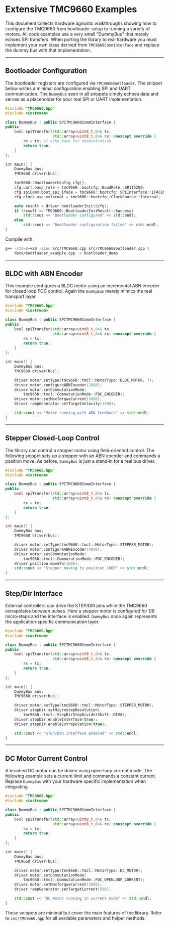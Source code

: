 # Extensive TMC9660 Examples

This document collects hardware agnostic walkthroughs showing how to configure
the TMC9660 from bootloader setup to running a variety of motors.  All code
examples use a very small "DummyBus" that merely echoes SPI transfers.  When
porting the library to real hardware you must implement your own class derived
from `TMC9660CommInterface` and replace the dummy bus with that implementation.

---

## Bootloader Configuration

The bootloader registers are configured via `TMC9660Bootloader`. The snippet
below writes a minimal configuration enabling SPI and UART communication.  The
`DummyBus` seen in all snippets simply echoes data and serves as a placeholder
for your real SPI or UART implementation.

```cpp
#include "TMC9660.hpp"
#include <iostream>

class DummyBus : public SPITMC9660CommInterface {
public:
    bool spiTransfer(std::array<uint8_t,8>& tx,
                     std::array<uint8_t,8>& rx) noexcept override {
        rx = tx; // echo back for demonstration
        return true;
    }
};

int main() {
    DummyBus bus;
    TMC9660 driver(bus);

    tmc9660::BootloaderConfig cfg{};
    cfg.uart.baud_rate = tmc9660::bootcfg::BaudRate::BR115200;
    cfg.spiComm.boot_spi_iface = tmc9660::bootcfg::SPIInterface::IFACE0;
    cfg.clock.use_external = tmc9660::bootcfg::ClockSource::Internal;

    auto result = driver.bootloaderInit(&cfg);
    if (result == TMC9660::BootloaderInitResult::Success)
        std::cout << "Bootloader configured" << std::endl;
    else
        std::cout << "Bootloader configuration failed" << std::endl;
}
```

Compile with:

```bash
g++ -std=c++20 -Iinc src/TMC9660.cpp src/TMC9660Bootloader.cpp \
    docs/bootloader_example.cpp -o bootloader_demo
```

---

## BLDC with ABN Encoder

This example configures a BLDC motor using an incremental ABN encoder for closed
loop FOC control.  Again the `DummyBus` merely mimics the real transport layer.

```cpp
#include "TMC9660.hpp"
#include <iostream>

class DummyBus : public SPITMC9660CommInterface {
public:
    bool spiTransfer(std::array<uint8_t,8>& tx,
                     std::array<uint8_t,8>& rx) noexcept override {
        rx = tx;
        return true;
    }
};

int main() {
    DummyBus bus;
    TMC9660 driver(bus);

    driver.motor.setType(tmc9660::tmcl::MotorType::BLDC_MOTOR, 7);
    driver.motor.configureABNEncoder(2048);
    driver.motor.setCommutationMode(
        tmc9660::tmcl::CommutationMode::FOC_ENCODER);
    driver.motor.setMaxTorqueCurrent(2000);
    driver.rampGenerator.setTargetVelocity(1500);

    std::cout << "Motor running with ABN feedback" << std::endl;
}
```

---

## Stepper Closed‑Loop Control

The library can control a stepper motor using field‑oriented control. The
following snippet sets up a stepper with an ABN encoder and commands a position
move.  As before, `DummyBus` is just a stand‑in for a real bus driver.

```cpp
#include "TMC9660.hpp"
#include <iostream>

class DummyBus : public SPITMC9660CommInterface {
public:
    bool spiTransfer(std::array<uint8_t,8>& tx,
                     std::array<uint8_t,8>& rx) noexcept override {
        rx = tx;
        return true;
    }
};

int main() {
    DummyBus bus;
    TMC9660 driver(bus);

    driver.motor.setType(tmc9660::tmcl::MotorType::STEPPER_MOTOR);
    driver.motor.configureABNEncoder(4000);
    driver.motor.setCommutationMode(
        tmc9660::tmcl::CommutationMode::FOC_ENCODER);
    driver.position.moveTo(1000);
    std::cout << "Stepper moving to position 1000" << std::endl;
}
```

---

## Step/Dir Interface

External controllers can drive the STEP/DIR pins while the TMC9660 extrapolates
between pulses. Here a stepper motor is configured for 1/8 micro‑steps and the
interface is enabled.  `DummyBus` once again represents the application‑specific
communication layer.

```cpp
#include "TMC9660.hpp"
#include <iostream>

class DummyBus : public SPITMC9660CommInterface {
public:
    bool spiTransfer(std::array<uint8_t,8>& tx,
                     std::array<uint8_t,8>& rx) noexcept override {
        rx = tx;
        return true;
    }
};

int main() {
    DummyBus bus;
    TMC9660 driver(bus);

    driver.motor.setType(tmc9660::tmcl::MotorType::STEPPER_MOTOR);
    driver.stepDir.setMicrostepResolution(
        tmc9660::tmcl::StepDirStepDividerShift::DIV8);
    driver.stepDir.enableInterface(true);
    driver.stepDir.enableExtrapolation(true);

    std::cout << "STEP/DIR interface enabled" << std::endl;
}
```

---

## DC Motor Current Control

A brushed DC motor can be driven using open‑loop current mode. The following
example sets a current limit and commands a constant current.  Replace
`DummyBus` with your hardware specific implementation when integrating.

```cpp
#include "TMC9660.hpp"
#include <iostream>

class DummyBus : public SPITMC9660CommInterface {
public:
    bool spiTransfer(std::array<uint8_t,8>& tx,
                     std::array<uint8_t,8>& rx) noexcept override {
        rx = tx;
        return true;
    }
};

int main() {
    DummyBus bus;
    TMC9660 driver(bus);

    driver.motor.setType(tmc9660::tmcl::MotorType::DC_MOTOR);
    driver.motor.setCommutationMode(
        tmc9660::tmcl::CommutationMode::FOC_OPENLOOP_CURRENT);
    driver.motor.setMaxTorqueCurrent(1000);
    driver.rampGenerator.setTargetCurrent(500);

    std::cout << "DC motor running in current mode" << std::endl;
}
```

These snippets are minimal but cover the main features of the library. Refer to `inc/TMC9660.hpp` for all available parameters and helper methods.

